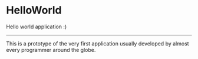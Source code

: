 # HelloWorld
Hello world application :)

___
This is a prototype of the very first application usually developed by almost every programmer around the globe.
